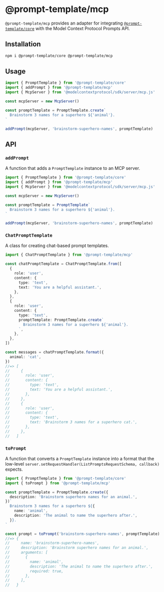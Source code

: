 # @prompt-template/mcp

`@prompt-template/mcp` provides an adapter for integrating [`@prompt-template/core`](https://github.com/prompt-template/prompt-template/tree/main/packages/core) with the Model Context Protocol Prompts API.

## Installation

```sh
npm i @prompt-template/core @prompt-template/mcp
```

## Usage

```ts
import { PromptTemplate } from '@prompt-template/core'
import { addPrompt } from '@prompt-template/mcp'
import { McpServer } from '@modelcontextprotocol/sdk/server/mcp.js'

const mcpServer = new McpServer()

const promptTemplate = PromptTemplate.create`
  Brainstorm 3 names for a superhero ${'animal'}.
`

addPrompt(mcpServer, 'brainstorm-superhero-names', promptTemplate)
```

## API

### `addPrompt`

A function that adds a `PromptTemplate` instance to an MCP server.

```ts
import { PromptTemplate } from '@prompt-template/core'
import { addPrompt } from '@prompt-template/mcp'
import { McpServer } from '@modelcontextprotocol/sdk/server/mcp.js'

const mcpServer = new McpServer()

const promptTemplate = PromptTemplate`
  Brainstorm 3 names for a superhero ${'animal'}.
`

addPrompt(mcpServer, 'brainstorm-superhero-names', promptTemplate)
```

### `ChatPromptTemplate`

A class for creating chat-based prompt templates.

```ts
import { ChatPromptTemplate } from '@prompt-template/mcp'

const chatPromptTemplate = ChatPromptTemplate.from([
  {
    role: 'user',
    content: {
      type: 'text',
      text: 'You are a helpful assistant.',
    },
  },
  {
    role: 'user',
    content: {
      type: 'text',
      promptTemplate: PromptTemplate.create`
        Brainstorm 3 names for a superhero ${'animal'}.
      `,
    },
  },
])

const messages = chatPromptTemplate.format({
  animal: 'cat',
})
//=> [
//     {
//       role: 'user',
//       content: {
//         type: 'text',
//         text: 'You are a helpful assistant.',
//       },
//     },
//     {
//       role: 'user',
//       content: {
//         type: 'text',
//         text: 'Brainstorm 3 names for a superhero cat.',
//       },
//     },
//   ]
```

### `toPrompt`

A function that converts a `PromptTemplate` instance into a format that the low-level `server.setRequestHandler(ListPromptsRequestSchema, callback)` expects.

```ts
import { PromptTemplate } from '@prompt-template/core'
import { toPrompt } from '@prompt-template/mcp'

const promptTemplate = PromptTemplate.create({
  description: 'Brainstorm superhero names for an animal.',
})`
  Brainstorm 3 names for a superhero ${{
    name: 'animal',
    description: 'The animal to name the superhero after.',
  }}.
`

const prompt = toPrompt('brainstorm-superhero-names', promptTemplate)
//=> {
//     name: 'brainstorm-superhero-names',
//     description: 'Brainstorm superhero names for an animal.',
//     arguments: [
//       {
//         name: 'animal',
//         description: 'The animal to name the superhero after.',
//         required: true,
//       },
//     ],
//   }
```
